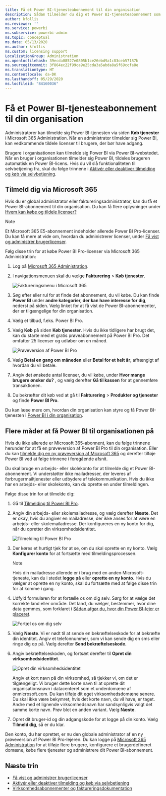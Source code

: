 ```yaml
---
title: Få et Power BI-tjenesteabonnement til din organisation
description: Sådan tilmelder du dig et Power BI-tjenesteabonnement som administrator, og køber masselicenser.
author: kfollis
ms.reviewer: ''
ms.service: powerbi
ms.subservice: powerbi-admin
ms.topic: conceptual
ms.date: 05/13/2020
ms.author: kfollis
ms.custom: licensing support
LocalizationGroup: Administration
ms.openlocfilehash: 39ecda08527e0805b1ce26ebd9a1c83ceb57187b
ms.sourcegitcommit: 3f864ec22f99ca9e25cda3a5abda8a5f69ccfa8e
ms.translationtype: HT
ms.contentlocale: da-DK
ms.lasthandoff: 05/29/2020
ms.locfileid: "84160036"
---
```

# <a name="get-a-power-bi-service-subscription-for-your-organization"></a>Få et Power BI-tjenesteabonnement til din organisation

Administratorer kan tilmelde sig Power BI-tjenesten via siden **Køb tjenester** i Microsoft 365 Administration. Når en administrator tilmelder sig Power BI, kan vedkommende tildele licenser til brugere, der bør have adgang.

Brugere i organisationen kan tilmelde sig Power BI via Power BI-webstedet. Når en bruger i organisationen tilmelder sig Power BI, tildeles brugeren automatisk en Power BI-licens. Hvis du vil slå funktionaliteten til selvbetjening fra, skal du følge trinnene i [Aktivér eller deaktiver tilmelding og køb via selvbetjening](service-admin-disable-self-service.md).

## <a name="sign-up-through-microsoft-365"></a>Tilmeld dig via Microsoft 365

Hvis du er global administrator eller faktureringsadministrator, kan du få et Power BI-abonnement til din organisation. Du kan få flere oplysninger under [Hvem kan købe og tildele licenser?](service-admin-licensing-organization.md#who-can-purchase-and-assign-licenses)

> [!NOTE]
>
> Et Microsoft 365 E5-abonnement indeholder allerede Power BI Pro-licenser. Du kan få mere at vide om, hvordan du administrerer licenser, under [Få vist og administrer brugerlicenser](service-admin-manage-licenses.md).
>
>

Følg disse trin for at købe Power BI Pro-licenser via Microsoft 365 Administration:

1. Log på [Microsoft 365 Administration](https://admin.microsoft.com).

2. I navigationsmenuen skal du vælge **Fakturering** > **Køb tjenester**.
  
   ![Faktureringsmenu i Microsoft 365](media/service-admin-org-subscription/m365-billing-menu.png)

3. Søg efter eller rul for at finde det abonnement, du vil købe. Du kan finde **Power BI** under **andre kategorier, der kan have interesse for dig**, nederst på siden. Vælg linket for at få vist de Power BI-abonnementer, der er tilgængelige for din organisation.

4. Vælg et tilbud, f.eks. Power BI Pro.

5. Vælg **Køb** på siden **Køb tjenester**. Hvis du ikke tidligere har brugt det, kan du starte med et gratis prøveabonnement på Power BI Pro. Det omfatter 25 licenser og udløber om en måned.

   ![Prøveversion af Power BI Pro](media/service-admin-org-subscription/m365-org-free-trial-pro.png)

6. Vælg **Betal en gang om måneden** eller **Betal for et helt år**, afhængigt af hvordan du vil betale.

7. Angiv det ønskede antal licenser, du vil købe, under **Hvor mange brugere ønsker du?** , og vælg derefter **Gå til kassen** for at gennemføre transaktionen.

8. Du bekræfter dit køb ved at gå til **Fakturering** > **Produkter og tjenester** og finde **Power BI Pro**.

Du kan læse mere om, hvordan din organisation kan styre og få Power BI-tjenesten i [Power BI i din organisation](https://docs.microsoft.com/microsoft-365/admin/misc/power-bi-in-your-organization?view=o365-worldwide).

## <a name="more-ways-to-get-power-bi-for-your-organization"></a>Flere måder at få Power BI til organisationen på

Hvis du ikke allerede er Microsoft 365-abonnent, kan du følge trinnene herunder for at få en prøveversion af Power BI Pro til din organisation. Eller du kan [tilmelde dig en ny prøveversion af Microsoft 365](service-admin-signing-up-for-power-bi-with-a-new-office-365-trial.md) og derefter tilføje Power BI ved at følge trinnene i foregående afsnit.

Du skal bruge en arbejds- eller skolekonto for at tilmelde dig et Power BI-abonnement. Vi understøtter ikke mailadresser, der leveres af forbrugermailtjenester eller udbydere af telekommunikation. Hvis du ikke har en arbejds- eller skolekonto, kan du oprette en under tilmeldingen.

Følge disse trin for at tilmelde dig:

1. Gå til [Tilmelding til Power BI Pro](https://signup.microsoft.com/create-account/signup?OfferId=d59682f3-3e3b-4686-9c00-7c7c1c736085&ali=1&products=d59682f3-3e3b-4686-9c00-7c7c1c736085). 

2. Angiv din arbejds- eller skolemailadresse, og vælg derefter **Næste**. Det er okay, hvis du angiver en mailadresse, der ikke anses for at være en arbejds- eller skolemailadresse. Der konfigureres en ny konto for dig, når du opretter din virksomhedsidentitet.

   ![Tilmelding til Power BI Pro](media/service-admin-org-subscription/power-bi-pro-admins.png)

3. Der køres et hurtigt tjek for at se, om du skal oprette en ny konto. Vælg **Konfigurer konto** for at fortsætte med tilmeldingsprocessen.

   > [!NOTE]
   >Hvis din mailadresse allerede er i brug med en anden Microsoft-tjeneste, kan du i stedet **logge på** eller **oprette en ny konto**. Hvis du vælger at oprette en ny konto, skal du fortsætte med at følge disse trin for at komme i gang.
>
>
 
4. Udfyld formularen for at fortælle os om dig selv. Sørg for at vælge det korrekte land eller område. Det land, du vælger, bestemmer, hvor dine data gemmes, som forklaret i [Sådan afgør du, hvor din Power BI-lejer er placeret](service-admin-where-is-my-tenant-located.md#how-to-determine-where-your-power-bi-tenant-is-located).

   ![Fortæl os om dig selv](media/service-admin-org-subscription/tell-about-yourself.png)

5. Vælg **Næste**. Vi er nødt til at sende en bekræftelseskode for at bekræfte din identitet. Angiv et telefonnummer, som vi kan sende dig en sms eller ringe dig op på. Vælg derefter **Send bekræftelseskode**.

6. Angiv bekræftelseskoden, og fortsæt derefter til **Opret din virksomhedsidentitet**.

   ![Opret din virksomhedsidentitet](media/service-admin-org-subscription/business-identity.png)

    Angiv et kort navn på din virksomhed, så tjekker vi, om det er tilgængeligt. Vi bruger dette korte navn til at oprette dit organisationsnavn i datacenteret som et underdomæne af onmicrosoft.com. Du kan tilføje dit eget virksomhedsdomæne senere. Du skal ikke være bekymret, hvis det korte navn, du vil have, er taget. Andre med et lignende virksomhedsnavn har sandsynligvis valgt det samme korte navn. Prøv blot en anden variant. Vælg **Næste**.
    
7. Opret dit bruger-id og din adgangskode for at logge på din konto. Vælg **Tilmeld dig**, så er du klar.

Den konto, du har oprettet, er nu den globale administrator af en ny prøveversion af Power BI Pro-lejeren. Du kan logge på [Microsoft 365 Administration](https://admin.microsoft.com) for at tilføje flere brugere, konfigurere et brugerdefineret domæne, købe flere tjenester og administrere dit Power BI-abonnement.

## <a name="next-steps"></a>Næste trin

- [Få vist og administrer brugerlicenser](service-admin-manage-licenses.md)
- [Aktivér eller deaktiver tilmelding og køb via selvbetjening](service-admin-disable-self-service.md)
- [Virksomhedsabonnementer og faktureringsdokumentation](https://docs.microsoft.com/microsoft-365/commerce/?view=o365-worldwide)
